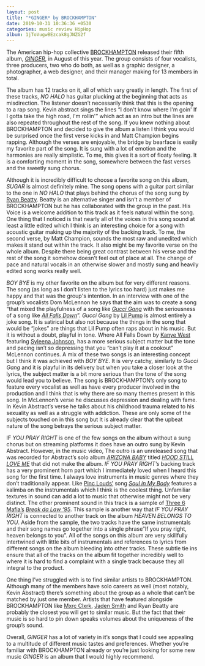 ```yaml
---
layout: post
title: "*GINGER* by BROCKHAMPTON"
date: 2019-10-31 10:36:36 +0530
categories: music review HipHop
album: 1jToVugwBEzcak8gJNZG2f
---
```


The American hip-hop collective [BROCKHAMPTON](https://www.instagram.com/christi2n/brkhmptn/) released their fifth album, [*GINGER*](https://open.spotify.com/album/1jToVugwBEzcak8gJNZG2f), in August of this year. The group consists of four vocalists, three producers, two who do both, as well as a graphic designer, a photographer, a web designer, and their manager making for 13 members in total.

The album has 12 tracks on it, all of which vary greatly in length. The first of these tracks, *NO HALO* has guitar plucking at the beginning that acts as misdirection. The listener doesn’t necessarily think that this is the opening to a rap song. Kevin abstract sings the lines “I don't know where I'm goin' If  I gotta take the high road, I'm rollin'” which act as an intro but the lines are also repeated throughout the rest of the song. If you knew nothing about BROCKHAMPTON and decided to give the album a listen I think you would be surprised once the first verse kicks in and Matt Champion begins rapping. Although the verses are enjoyable, the bridge by bearface is easily my favorite part of the song. It is sung with a lot of emotion and the harmonies are really simplistic. To me, this gives it a sort of floaty feeling. It is a comforting moment in the song, somewhere between the fast verses and the sweetly sung chorus.

Although it is incredibly difficult to choose a favorite song on this album, *SUGAR* is almost definitely mine. The song opens with a guitar part similar to the one in *NO HALO* that plays behind the chorus of the song sung by [Ryan Beatty](https://www.instagram.com/ryanbeatty/). Beatty is an alternative singer and isn’t a member of BROCKHAMPTON but he has collaborated with the group in the past. His Voice is a welcome addition to this track as it feels natural within the song. One thing that I noticed is that nearly all of the voices in this song sound at least a little edited which I think is an interesting choice for a song with acoustic guitar making up the majority of the backing track. To me, the second verse, by Matt Champion, sounds the most raw and unedited which makes it stand out within the track. It also might be my favorite verse on the whole album. Despite there being great contrast between his verse and the rest of the song it somehow doesn’t feel out of place at all. The change of pace and natural vocals in an otherwise slower and mostly sung and heavily edited song works really well.

*BOY BYE* is my other favorite on the album but for very different reasons. The song (as long as I don’t listen to the lyrics too hard) just makes me happy and that was the group's intention. In an interview with one of the group’s vocalists Dom McLennon he says that the aim was to create a song “that mixed the playfulness of a song like [*Gucci Gang*](https://open.spotify.com/track/43ZyHQITOjhciSUUNPVRHc) with the seriousness of a song like [*All Falls Down*](https://open.spotify.com/track/5SkRLpaGtvYPhw02vZhQQ9)”. *Gucci Gang* by [Lil Pump](https://www.instagram.com/lilpump/) is almost entirely a joke song. It is satirical but also not because the things in the song that would be “jokes” are things that Lil Pump often raps about in his music. But it is without a doubt, playful in tone. Where All Falls Down by [Kanye West](https://twitter.com/kanyewest) featuring [Syleena Johnson](https://www.instagram.com/syleenajohnson/), has a more serious subject matter but the tone and pacing isn’t so depressing that you “can’t play it at a cookout” McLennon continues. A mix of these two songs is an interesting concept but I think it was achieved with *BOY BYE*. It is very catchy, similarly to *Gucci Gang* and it is playful in its delivery but when you take a closer look at the lyrics, the subject matter is a bit more serious than the tone of the song would lead you to believe. The song is BROCKHAMPTON’s only song to feature every vocalist as well as have every producer involved in the production and I think that is why there are so many themes present in this song. In McLennon’s verse he discusses depression and dealing with fame. In Kevin Abstract’s verse he talks about his childhood trauma related to his sexuality as well as a struggle with addiction. These are only some of the subjects touched on in this song but It is already clear that the upbeat nature of the song betrays the serious subject matter.

IF *YOU PRAY RIGHT* is one of the few songs on the album without a sung chorus but on streaming platforms it does have an outro sung by Kevin Abstract. However, in the music video, The outro is an unreleased song that was recorded for Abstract’s solo album [*ARIZONA BABY*](https://open.spotify.com/album/6wi40lIjhukePWyXRKY7qO) titled [*HOOD STILL LOVE ME*](https://open.spotify.com/episode/4zjTCZQuBb3jDvmGpjaxm3) that did not make the album. *IF YOU PRAY RIGHT’s* backing track has a very prominent horn part which I immediately loved when I heard this song for the first time. I always love instruments in music genres where they don’t traditionally appear. Like [Pinc Louds’](https://www.instagram.com/pinclouds/?hl=en) song [*Soul in My Body*](https://open.spotify.com/track/36TsQkrgaPY1Le2ozgWKAV) features a kalimba on the instrumentals which I think is the coolest thing. Unfamiliar textures in sound can add a lot to music that otherwise might not be very distinct. The other prominent sound in this track is a sample of [Three 6 Mafia’s](https://www.instagram.com/djpaulkom/?hl=pt-br) [*Break da Law ‘95*](https://open.spotify.com/track/1AycXt35iOUKnNlqL3sINt). This sample is another way that *IF YOU PRAY RIGHT* is connected to another track on the album *HEAVEN BELONGS TO YOU*. Aside from the sample, the two tracks have the same instrumentals and their song names go together into a single phrase”If you pray right, heaven belongs to you”. All of the songs on this album are very skillfully intertwined with little bits of instrumentals and references to lyrics from different songs on the album bleeding into other tracks. These subtle tie ins ensure that all of the tracks on the album fit together incredibly well to where it is hard to find a complaint with a single track because they all integral to the product.

One thing I’ve struggled with is to find similar artists to BROCKHAMPTON. Although many of the members have solo careers as well (most notably, Kevin Abstract) there’s something about the group as a whole that can’t be matched by just one member. Artists that have featured alongside BROCKHAMPTON like [Mxrc Clxrk](https://www.instagram.com/mxrclxrk/?hl=pt-br), [Jaden Smith](https://www.instagram.com/c.syresmith/?hl=pt-br) and Ryan Beatty are probably the closest you will get to similar music. But the fact that their music is so hard to pin down speaks volumes about the uniqueness of the group’s sound. 

Overall, *GINGER* has a lot of variety in it’s songs that I could see appealing to a multitude of different music tastes and preferences. Whether you’re familiar with BROCKHAMPTON already or you’re just looking for some new music *GINGER* is an album that I would highly recommend.
